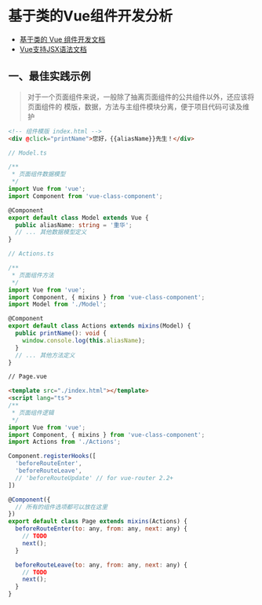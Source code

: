 # 基于类的Vue组件开发分析
- [基于类的 Vue 组件开发文档](https://cn.vuejs.org/v2/guide/typescript.html#基于类的-Vue-组件)  
- [Vue支持JSX语法文档](https://cn.vuejs.org/v2/guide/render-function.html#JSX)

## 一、最佳实践示例
> 对于一个页面组件来说，一般除了抽离页面组件的公共组件以外，还应该将页面组件的 模版，数据，方法与主组件模块分离，便于项目代码可读及维护

```html
<!-- 组件模版 index.html -->
<div @click="printName">您好，{{aliasName}}先生！</div>
```

```ts
// Model.ts

/**
 * 页面组件数据模型
 */
import Vue from 'vue';
import Component from 'vue-class-component';

@Component
export default class Model extends Vue {
  public aliasName: string = '重华';
  // ... 其他数据模型定义
}
```

```ts
// Actions.ts

/**
 * 页面组件方法
 */
import Vue from 'vue';
import Component, { mixins } from 'vue-class-component';
import Model from './Model';

@Component
export default class Actions extends mixins(Model) {
  public printName(): void {
    window.console.log(this.aliasName);
  }
  // ... 其他方法定义
}
```

```html
// Page.vue

<template src="./index.html"></template>
<script lang="ts">
/**
 * 页面组件逻辑
 */
import Vue from 'vue';
import Component, { mixins } from 'vue-class-component';
import Actions from './Actions';

Component.registerHooks([
  'beforeRouteEnter',
  'beforeRouteLeave',
  // 'beforeRouteUpdate' // for vue-router 2.2+
])

@Component({
  // 所有的组件选项都可以放在这里
})
export default class Page extends mixins(Actions) {
  beforeRouteEnter(to: any, from: any, next: any) {
    // TODO
    next();
  }

  beforeRouteLeave(to: any, from: any, next: any) {
    // TODO
    next();
  }
}
```
<script>

## 二、[vue-class-component](https://github.com/vuejs/vue-class-component)模块分析
> Vue官方基于类的Vue组件开发就是使用[vue-class-component](https://github.com/vuejs/vue-class-component)模块的，下面具体分析该模块

### 装饰器模块 Component
> 具体使用见示例，主要职能是装饰class类
1. 装饰器Component参数对象，如果装饰器Component传递了一个参数，那么该参数作为ComponentOptions，所有的组件选项都可以放在那里
```js
@Component({
  // 所有的组件选项都可以放在这里
  props: {
    name: {
      type: String,
      default: '杨君华',
    }
  }
})
export default class Page extends Vue {
  mounted() {
    // this.name // 你可以访问this.name了
  }
}
```

2. 处理类hooks成员，以下hooks成员将转换为Vue组件hooks
```js
const $internalHooks = [
  'data',
  'beforeCreate',
  'created',
  'beforeMount',
  'mounted',
  'beforeDestroy',
  'destroyed',
  'beforeUpdate',
  'updated',
  'activated',
  'deactivated',
  'render',
  'errorCaptured',
  'serverPrefetch' // 2.6
];
```
3. 处理类的方法，将函数成员转换成Vue组件的方法methods
<br><br>
4. 处理类的 拥有存储器(getter/setter)属性的成员，将拥有存储器属性的成员转换为Vue组件computed选项处理
<br><br>
5. 处理类的 值不为undefined的数据属性成员，将值不为undefined的成员通过混入(mixins)转换为Vue组件data选项处理；实现逻辑很有意思，因为数据属性成员是类的实例对象属性，因此在内部通过实例化Component组件类，通过实例对象获取Component组件类定义的数据属性成员，然后再通过混入(mixins)转换为要返回构造的Vue组件data选项处理
<br><br>
6. 最后返回一个通过`Vue.extend`构造的Vue子组件

### 装饰器模块 mixins
> mixins给我们提供了一个混入组合的功能，具体使用见最佳实践示例，代码虽然很简单，然而在处理业务非常复杂的页面组件时却给我们提供了代码模块分离的机会，源码如下：
```js
function mixins() {
  var Ctors = [];
  for (var _i = 0; _i < arguments.length; _i++) {
    Ctors[_i] = arguments[_i];
  }
  return Vue.extend({ mixins: Ctors });
}
```

### 装饰器模块 createDecorator
> [JS装饰者模式及其应用](https://github.com/yjh30/js-decorator-and-apply)，createDecorator字面意思就是创建装饰器，一般用来修饰class类的成员，通过createDecorator创建的装饰者将保存在装饰函数Component.__decorators__属性队列中，伴随装饰函数Component一起运行，使用见如下示例：
```js
// decorators.js
import { createDecorator } from 'vue-class-component'

export const NoCache = createDecorator((options, key) => {
  // component options should be passed to the callback
  // and update for the options object affect the component
  options.computed[key].cache = false
})
```

```js
import { NoCache } from './decorators'

@Component
class MyComp extends Vue {
  // the computed property will not be cached
  @NoCache
  get random () {
    return Math.random()
  }
}
```
